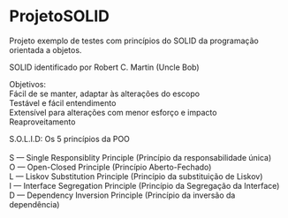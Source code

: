 # ProjetoSOLID
Projeto exemplo de testes com princípios do SOLID da programação orientada a objetos.
<br>

SOLID identificado por Robert C. Martin (Uncle Bob)
<br>

Objetivos:
<br>
Fácil de se manter, adaptar às alterações do escopo
<br>
Testável e fácil entendimento
<br>
Extensível para alterações com menor esforço e impacto
<br>
Reaproveitamento
<br>

S.O.L.I.D: Os 5 princípios da POO
<br>
<br>
S — Single Responsiblity Principle (Princípio da responsabilidade única)
<br>
O — Open-Closed Principle (Princípio Aberto-Fechado)
<br>
L — Liskov Substitution Principle (Princípio da substituição de Liskov)
<br>
I — Interface Segregation Principle (Princípio da Segregação da Interface)
<br>
D — Dependency Inversion Principle (Princípio da inversão da dependência)
<br>
